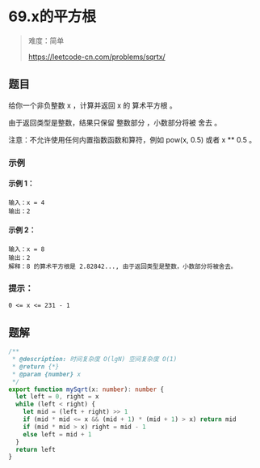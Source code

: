 # 69.x的平方根

> 难度：简单
>
> https://leetcode-cn.com/problems/sqrtx/

## 题目

给你一个非负整数 x ，计算并返回 x 的 算术平方根 。

由于返回类型是整数，结果只保留 整数部分 ，小数部分将被 舍去 。

注意：不允许使用任何内置指数函数和算符，例如 pow(x, 0.5) 或者 x ** 0.5 。

### 示例

#### 示例 1：

```
输入：x = 4
输出：2
```

#### 示例 2：

```
输入：x = 8
输出：2
解释：8 的算术平方根是 2.82842..., 由于返回类型是整数，小数部分将被舍去。
```

### 提示：

```
0 <= x <= 231 - 1
```

## 题解

```typescript
/**
 * @description: 时间复杂度 O(lgN) 空间复杂度 O(1)
 * @return {*}
 * @param {number} x
 */
export function mySqrt(x: number): number {
  let left = 0, right = x
  while (left < right) {
    let mid = (left + right) >> 1
    if (mid * mid <= x && (mid + 1) * (mid + 1) > x) return mid
    if (mid * mid > x) right = mid - 1
    else left = mid + 1
  }
  return left
}
```
